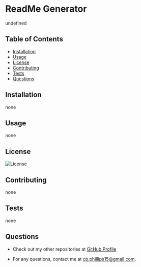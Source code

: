 # ReadMe Generator

  undefined

  ## Table of Contents

  - [Installation](#installation)
  - [Usage](#usage)
  - [License](#license)
  - [Contributing](#contributing)
  - [Tests](#tests)
  - [Questions](#questions)

  ## Installation

  none

  ## Usage

  none

  ## License

  [![License](https://img.shields.io/badge/License-Apache_2.0-blue.svg)](https://opensource.org/licenses/Apache-2.0)

  ## Contributing

  none

  ## Tests

  none

  ## Questions

  - Check out my other repositories at [GitHub Profile](https://github.com/c-phillips7)

  - For any questions, contact me at cp.phillips15@gmail.com.

